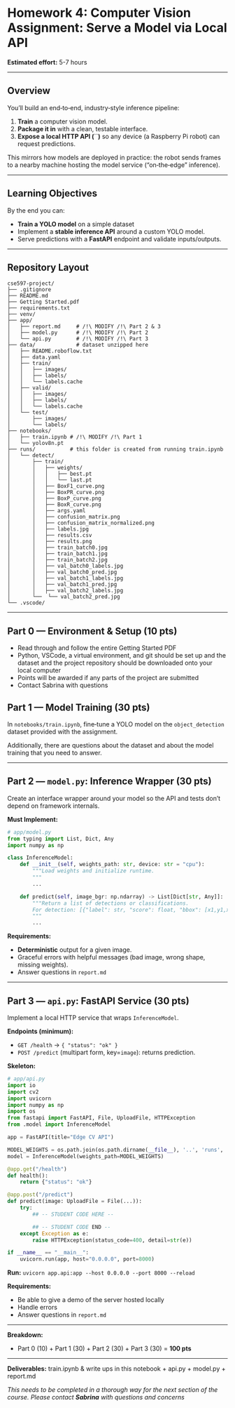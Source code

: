 # Homework 4: Computer Vision Assignment: Serve a Model via Local API 


**Estimated effort:** 5-7 hours

---

## Overview

You’ll build an end‑to‑end, industry‑style inference pipeline:

1. **Train** a computer vision model.
2. **Package it in** with a clean, testable interface.
3. **Expose a local HTTP API (**``**)** so any device (a Raspberry Pi robot) can request predictions.

This mirrors how models are deployed in practice: the robot sends frames to a nearby machine hosting the model service (“on‑the‑edge” inference).

---

## Learning Objectives

By the end you can:

- **Train a YOLO model** on a simple dataset
- Implement a **stable inference API** around a custom YOLO model.
- Serve predictions with a **FastAPI** endpoint and validate inputs/outputs.

---

## Repository Layout 

```
cse597-project/
├── .gitignore
├── README.md
├── Getting Started.pdf
├── requirements.txt
├── venv/               
├── app/
│   ├── report.md     # /!\ MODIFY /!\ Part 2 & 3
│   ├── model.py      # /!\ MODIFY /!\ Part 2
│   └── api.py        # /!\ MODIFY /!\ Part 3
├── data/             # dataset unzipped here 
│   ├── README.roboflow.txt
│   ├── data.yaml
│   ├── train/
│   │   ├── images/
│   │   ├── labels/
│   │   └── labels.cache
│   ├── valid/
│   │   ├── images/
│   │   ├── labels/
│   │   └── labels.cache
│   └── test/
│       ├── images/
│       └── labels/
├── notebooks/
│   ├── train.ipynb # /!\ MODIFY /!\ Part 1
│   └── yolov8n.pt
├── runs/           # this folder is created from running train.ipynb
│   └── detect/
│       ├── train/
│       │   ├── weights/
│       │   │   ├── best.pt
│       │   │   └── last.pt
│       │   ├── BoxF1_curve.png
│       │   ├── BoxPR_curve.png
│       │   ├── BoxP_curve.png
│       │   ├── BoxR_curve.png
│       │   ├── args.yaml
│       │   ├── confusion_matrix.png
│       │   ├── confusion_matrix_normalized.png
│       │   ├── labels.jpg
│       │   ├── results.csv
│       │   ├── results.png
│       │   ├── train_batch0.jpg
│       │   ├── train_batch1.jpg
│       │   ├── train_batch2.jpg
│       │   ├── val_batch0_labels.jpg
│       │   ├── val_batch0_pred.jpg
│       │   ├── val_batch1_labels.jpg
│       │   ├── val_batch1_pred.jpg
│       │   ├── val_batch2_labels.jpg
│       └──  └── val_batch2_pred.jpg
└── .vscode/
```

---

## Part 0 — Environment & Setup (10 pts)

- Read through and follow the entire Getting Started PDF
- Python, VSCode, a virtual environment, and git should be set up and the dataset and the project repository should be downloaded onto your local computer
- Points will be awarded if any parts of the project are submitted 
- Contact Sabrina with questions

## Part 1 — Model Training (30 pts)

 In `notebooks/train.ipynb`, fine‑tune a YOLO model on the `object_detection` dataset provided with the assignment. 


 Additionally, there are questions about the dataset and about the model training that you need to answer.

---

## Part 2 — `model.py`: Inference Wrapper (30 pts)

Create an interface wrapper around your model so the API and tests don’t depend on framework internals.

**Must Implement:**

```python
# app/model.py
from typing import List, Dict, Any
import numpy as np

class InferenceModel:
    def __init__(self, weights_path: str, device: str = "cpu"):
        """Load weights and initialize runtime.
        """
        ...

    def predict(self, image_bgr: np.ndarray) -> List[Dict[str, Any]]:
        """Return a list of detections or classifications.
        For detection: [{"label": str, "score": float, "bbox": [x1,y1,x2,y2]}]
        """
        ...
```

**Requirements:**

- **Deterministic** output for a given image.
- Graceful errors with helpful messages (bad image, wrong shape, missing weights).
- Answer questions in `report.md`
---

## Part 3 — `api.py`: FastAPI Service (30 pts)

Implement a local HTTP service that wraps `InferenceModel`.

**Endpoints (minimum):**

- `GET /health` → `{ "status": "ok" }`
- `POST /predict` (multipart form, key=`image`): returns prediction.

**Skeleton:**

```python
# app/api.py
import io
import cv2
import uvicorn
import numpy as np
import os
from fastapi import FastAPI, File, UploadFile, HTTPException
from .model import InferenceModel

app = FastAPI(title="Edge CV API")

MODEL_WEIGHTS = os.path.join(os.path.dirname(__file__), '..', 'runs', 'detect', 'train', 'weights', 'best.pt')
model = InferenceModel(weights_path=MODEL_WEIGHTS)

@app.get("/health")
def health():
    return {"status": "ok"}

@app.post("/predict")
def predict(image: UploadFile = File(...)):
    try:
        ## -- STUDENT CODE HERE --

        ## -- STUDENT CODE END -- 
    except Exception as e:
        raise HTTPException(status_code=400, detail=str(e))

if __name__ == "__main__":
    uvicorn.run(app, host="0.0.0.0", port=8000)
```

**Run:** `uvicorn app.api:app --host 0.0.0.0 --port 8000 --reload`

**Requirements:**

- Be able to give a demo of the server hosted locally 
- Handle errors 
- Answer questions in `report.md`

---

**Breakdown:**

- Part 0 (10) + Part 1 (30) + Part 2 (30) + Part 3 (30)  = **100 pts**

---

**Deliverables:** train.ipynb & write ups in this notebook + api.py + model.py + report.md 

*This needs to be completed in a thorough way for the next section of the course. Please contact **Sabrina** with questions and concerns*


